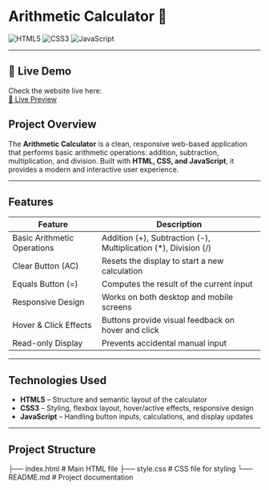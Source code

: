 # Arithmetic Calculator 🧮

![HTML5](https://img.shields.io/badge/HTML5-E34F26?style=flat-square&logo=html5&logoColor=white)
![CSS3](https://img.shields.io/badge/CSS3-1572B6?style=flat-square&logo=css3&logoColor=white)
![JavaScript](https://img.shields.io/badge/JavaScript-F7DF1E?style=flat-square&logo=javascript&logoColor=black)

---

## 🌟 Live Demo

Check the website live here:  
[🔗 Live Preview](https://anujghimire08.)

## Project Overview
The **Arithmetic Calculator** is a clean, responsive web-based application that performs basic arithmetic operations: addition, subtraction, multiplication, and division. Built with **HTML, CSS, and JavaScript**, it provides a modern and interactive user experience.

---

## Features

| Feature                          | Description                                                                 |
|----------------------------------|-----------------------------------------------------------------------------|
| Basic Arithmetic Operations       | Addition (+), Subtraction (-), Multiplication (*), Division (/)            |
| Clear Button (AC)                 | Resets the display to start a new calculation                               |
| Equals Button (=)                 | Computes the result of the current input                                     |
| Responsive Design                 | Works on both desktop and mobile screens                                     |
| Hover & Click Effects             | Buttons provide visual feedback on hover and click                          |
| Read-only Display                 | Prevents accidental manual input                                            |

---

## Technologies Used
- **HTML5** – Structure and semantic layout of the calculator  
- **CSS3** – Styling, flexbox layout, hover/active effects, responsive design  
- **JavaScript** – Handling button inputs, calculations, and display updates  

---

## Project Structure
├── index.html # Main HTML file
├── style.css # CSS file for styling
└── README.md # Project documentation